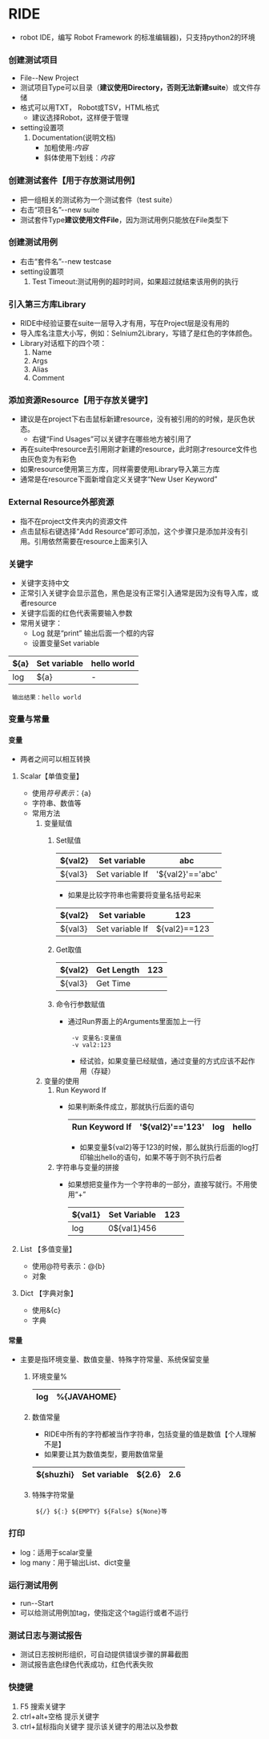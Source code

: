 # RIDE
* robot IDE，编写 Robot Framework 的标准编辑器)，只支持python2的环境
### 创建测试项目
* File--New Project
* 测试项目Type可以目录（**建议使用Directory，否则无法新建suite**）或文件存储
* 格式可以用TXT， Robot或TSV，HTML格式
  * 建议选择Robot，这样便于管理
* setting设置项
  1. Documentation(说明文档)
     * 加粗使用:*内容*
     * 斜体使用下划线：_内容_	 
  
### 创建测试套件【用于存放测试用例】
* 把一组相关的测试称为一个测试套件（test suite）  
* 右击“项目名”--new suite
* 测试套件Type**建议使用文件File**，因为测试用例只能放在File类型下

### 创建测试用例
* 右击“套件名”--new testcase
* setting设置项
  1. Test Timeout:测试用例的超时时间，如果超过就结束该用例的执行
  
### 引入第三方库Library
* RIDE中经验证要在suite一层导入才有用，写在Project层是没有用的
* 导入库名注意大小写，例如：Selnium2Library，写错了是红色的字体颜色。
* Library对话框下的四个项：
  1. Name
  2. Args
  3. Alias
  4. Comment

### 添加资源Resource【用于存放关键字】
* 建议是在project下右击鼠标新建resource，没有被引用的的时候，是灰色状态。
  * 右键“Find Usages”可以关键字在哪些地方被引用了
* 再在suite中resource去引用刚才新建的resource，此时刚才resource文件也由灰色变为有彩色
* 如果resource使用第三方库，同样需要使用Library导入第三方库
* 通常是在resource下面新增自定义关键字“New User Keyword”

### External Resource外部资源
* 指不在project文件夹内的资源文件
* 点击鼠标右键选择“Add Resource”即可添加，这个步骤只是添加并没有引用。引用依然需要在resource上面来引入   

### 关键字
* 关键字支持中文
* 正常引入关键字会显示蓝色，黑色是没有正常引入通常是因为没有导入库，或者resource
* 关键字后面的红色代表需要输入参数
* 常用关键字：
  * Log 就是“print” 输出后面一个框的内容
  * 设置变量Set variable

|  ${a} |Set variable|hello world|
|---|---|---|
|  log |${a} |-|

  ```
   输出结果：hello world
  ```

### 变量与常量
#### 变量
* 两者之间可以相互转换
1. Scalar【单值变量】
   * 使用$符号表示：${a}
   * 字符串、数值等
   * 常用方法
      1. 变量赋值
		  1. Set赋值
			 
			   |  ${val2} |Set variable|abc|
			   |---|---|---|
			   |  ${val3} |Set variable If |'${val2}'=='abc'| yes|no|
			   * 如果是比较字符串也需要将变量名括号起来
			 
			 
			   |  ${val2} |Set variable|123|
			   |---|---|---|
			   |  ${val3} |Set variable If |${val2}==123| yes|no|
			 
		  2. Get取值
			 
			   |  ${val2} |Get Length|123|
			   |---|---|---|
			   |  ${val3} |Get Time|
			 		
		  3. 命令行参数赋值
		     * 通过Run界面上的Arguments里面加上一行
               ```
			    -v 变量名:变量值
				-v val2:123
			   ```						   
		       * 经试验，如果变量已经赋值，通过变量的方式应该不起作用（存疑）
	  2. 变量的使用
         1. Run Keyword If
		    * 如果判断条件成立，那就执行后面的语句
			
               |  Run Keyword If |'${val2}'=='123'|log|hello|
			   |---|---|---|---|
			   
			   * 如果变量${val2}等于123的时候，那么就执行后面的log打印输出hello的语句，如果不等于则不执行后者
         2. 字符串与变量的拼接
             * 如果想把变量作为一个字符串的一部分，直接写就行。不用使用“+”
			 
               | ${val1}|Set Variable|123|
			   |---|---|---|   
			   |log|0${val1}456|
			             			 
         	  
2. List 【多值变量】 
   * 使用@符号表示：@{b}
   * 对象
3. Dict 【字典对象】
   * 使用&{c}
   * 字典
#### 常量
* 主要是指环境变量、数值变量、特殊字符常量、系统保留变量
  1. 环境变量%
     
	   |  log |%{JAVAHOME}|
	   |---|---|
	   
	 
  2. 数值常量
     * RIDE中所有的字符都被当作字符串，包括变量的值是数值【个人理解不是】
	 * 如果要让其为数值类型，要用数值常量
     
	  |  ${shuzhi} |Set variable|${2.6}|2.6|
	  |---|---|---|---|
    
     
  3. 特殊字符常量
     ```
	  ${/} ${:} ${EMPTY} ${False} ${None}等
	 ```  
   
### 打印
* log：适用于scalar变量
* log many：用于输出List、dict变量
   
### 运行测试用例
* run--Start
* 可以给测试用例加tag，使指定这个tag运行或者不运行

### 测试日志与测试报告
* 测试日志按树形组织，可自动提供错误步骤的屏幕截图
* 测试报告底色绿色代表成功，红色代表失败

### 快捷键
1. F5 搜索关键字
2. ctrl+alt+空格 提示关键字
3. ctrl+鼠标指向关键字 提示该关键字的用法以及参数




